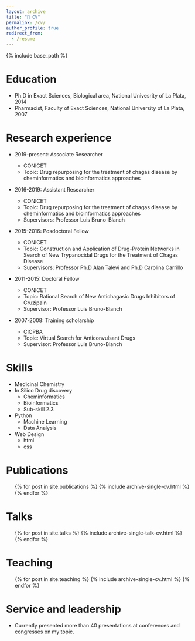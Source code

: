 ```yaml
---
layout: archive
title: "📓 CV"
permalink: /cv/
author_profile: true
redirect_from:
  - /resume
---
```


{% include base_path %}

Education
======
* Ph.D in Exact Sciences, Biological area, National Univesrity of La Plata, 2014
* Pharmacist, Faculty of Exact Sciences, National University of La Plata, 2007


Research experience
======
* 2019-present: Associate Researcher
  * CONICET
  * Topic: Drug repurposing for the treatment of chagas disease by cheminformatics and bioinformatics approaches

* 2016-2019: Assistant Researcher
  * CONICET
  * Topic: Drug repurposing for the treatment of chagas disease by cheminformatics and bioinformatics approaches
  * Supervisors: Professor Luis Bruno-Blanch
  
* 2015-2016: Posdoctoral Fellow
  * CONICET
  * Topic: Construction and Application of Drug-Protein Networks in Search of New Trypanocidal Drugs for the Treatment of Chagas Disease 
  * Supervisors: Professor Ph.D Alan Talevi and Ph.D Carolina Carrillo

* 2011-2015: Doctoral Fellow
  * CONICET
  * Topic: Rational Search of New Antichagasic Drugs Inhibitors of Cruzipain
  * Supervisor: Professor Luis Bruno-Blanch

* 2007-2008: Training scholarship
  * CICPBA
  * Topic: Virtual Search for Anticonvulsant Drugs 
  * Supervisor: Professor Luis Bruno-Blanch
  
Skills
======
* Medicinal Chemistry
* In Silico Drug discovery
  * Cheminformatics
  * Bioinformatics
  * Sub-skill 2.3
* Python
  * Machine Learning
  * Data Analysis
* Web Design
  * html
  * css

Publications
======
  <ul>{% for post in site.publications %}
    {% include archive-single-cv.html %}
  {% endfor %}</ul>
  
Talks
======
  <ul>{% for post in site.talks %}
    {% include archive-single-talk-cv.html %}
  {% endfor %}</ul>
  
Teaching
======
  <ul>{% for post in site.teaching %}
    {% include archive-single-cv.html %}
  {% endfor %}</ul>
  
Service and leadership
======
* Currently presented more than 40 presentations at conferences and congresses on my topic.
